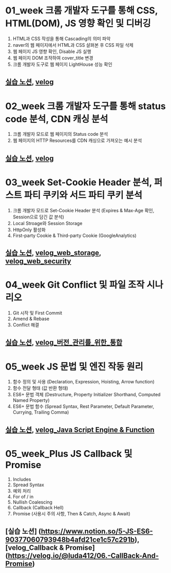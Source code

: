 # 01_week 크롬 개발자 도구를 통해 CSS, HTML(DOM), JS 영향 확인 및 디버깅
1. HTML과 CSS 작성을 통해 Cascading의 의미 파악
2. naver의 웹 페이지에서 HTML과 CSS 살펴본 후 CSS 파일 삭제
3. 웹 페이지 JS 영향 확인, Disable JS 실행
4. 웹 페이지 DOM 조작하여 cover_title 변경
5. 크롬 개발자 도구로 웹 페이지 LightHouse 성능 확인

[실습 노션](https://www.notion.so/1-19ddba5fc4bc4d2da95641b37f4c9cd2), [velog](https://velog.io/@luda412/01.-웹-구성과-흐름)
----

# 02_week 크롬 개발자 도구를 통해 status code 분석, CDN 캐싱 분석
1. 크롬 개발자 모드로 웹 페이지의 Status code 분석
2. 웹 페이지의 HTTP Resources를 CDN 캐싱으로 가져오는 예시 분석

[실습 노션](https://www.notion.so/2-status-code-CDN-13177547af084aa69701f526dd7bb8fb), [velog](https://velog.io/@luda412/02.-웹-성능-개선-및-부하-완화)
----

# 03_week Set-Cookie Header 분석, 퍼스트 파티 쿠키와 서드 파티 쿠키 분석
1. 크롬 개발자 모드로 Set-Cookie Header 분석 (Expires & Max-Age 확인, Session으로 담긴 값 분석)
2. Local Stroage와 Session Storage
3. HttpOnly 활성화
4. First-party Cookie & Third-party Cookie (GoogleAnalytics)

[실습 노션](https://www.notion.so/3-Set-Cookie-Header-MaxAge-Expires-Session-7f1bce871f3646bdac6abffd778c68dd), [velog_web_storage](https://velog.io/@luda412/03.-웹-저장소), [velog_web_security](https://velog.io/@luda412/웹-보안)
----

# 04_week Git Conflict 및 파일 조작 시나리오
1. Git 시작 및 First Commit
2. Amend & Rebase
3. Conflict 해결

[실습 노션](https://www.notion.so/4-Git-Conflict-05ee99ce2753444c9df0a12d8b331fd0), [velog_버전_관리를_위한_통합](https://velog.io/@luda412/04.-버전-관리를-위한-통합과-배포)
----

# 05_week JS 문법 및 엔진 작동 원리
1. 함수 정의 및 사용 (Declaration, Expression, Hoisting, Arrow function)
2. 함수 전달 형태 (값 반환 형태)
3. ES6+ 문법 객체 (Destructure, Property Initializer Shorthand, Computed Named Property)
4. ES6+ 문법 함수 (Spread Syntax, Rest Parameter, Default Parameter, Currying, Trailing Comma)

[실습 노션](https://www.notion.so/5-Java-Script-23a0e2dc4b7a439981d8efc1bcdee1be), [velog_Java Script Engine & Function](https://velog.io/@luda412/Java-Script-기본-문법)
---

# 05_week_Plus JS Callback 및 Promise
1. Includes
2. Spread Syntax
3. 예외 처리
4. For of / in
5. Nullish Coalescing
6. Callback (Callback Hell)
7. Promise (사용시 주의 사항, Then & Catch, Async & Await)

[실습 노션] (https://www.notion.so/5-JS-ES6-90377060793948b4afd21ce1c57c291b), [velog_Callback & Promise] (https://velog.io/@luda412/06.-CallBack-And-Promise)
---






